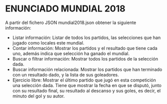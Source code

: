# ENUNCIADO MUNDIAL 2018

A partir del fichero JSON mundial2018.json obtener la siguiente información:

* Listar información: Listar de todos los partidos, las selecciones que han jugado como locales este mundial.
* Contar información: Mostrar los partidos y el resultado que tiene cada uno, además indica que selección ha ganado el mundial.
* Buscar o filtrar información: Mostrar todos los partidos de la selección dada.
* Buscar información relacionada: Mostrar los partidos que han terminado con un resultado dado, y la lista de sus goleadores.
* Ejercicio libre: Mostrar el último partido que jugó en esta competición una selección dada. Tiene que mostrar la fecha en que se disputó, junto con su resultado final, su resultado al descanso y sus goles, es decir, el minuto del gol y su autor.

